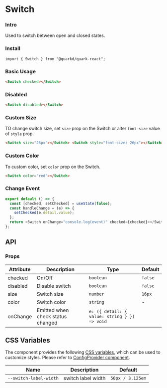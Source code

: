 # Switch

### Intro

Used to switch between open and closed states.

### Install

```tsx
import { Switch } from "@quarkd/quark-react";
```

### Basic Usage

```html
<Switch checked></Switch>
```

### Disabled

```html
<Switch disabled></Switch>
```

### Custom Size

TO change switch size, set `size` prop on the Switch or alter `font-size` value of `style` prop.

```html
<Switch size="26px"></Switch> <Switch style="font-size: 26px"></Switch>
```

### Custom Color

To custom color, set `color` prop on the Switch.

```html
<Switch color="red"></Switch>
```

### Change Event

```js
export default () => {
  const [checked, setChecked] = useState(false);
  const handleChange = (e) => {
    setChecked(e.detail.value);
  };
  return <Switch onChange="console.log(event)" checked={checked}></Switch>;
};
```

## API

### Props

| Attribute | Description                       | Type                                   | Default |
| --------- | --------------------------------- | -------------------------------------- | ------- |
| checked   | On/Off                            | `boolean`                              | `false` |
| disabled  | Disable switch                    | `boolean`                              | `false` |
| size      | Switch size                       | `number`                               | `16px`  |
| color     | Switch color                      | `string`                               | -       |
| onChange  | Emitted when check status changed | `e: ({ detail: { value: string } }) => void` |

## CSS Variables

The component provides the following [CSS variables](https://developer.mozilla.org/zh-CN/docs/Web/CSS/Using_CSS_custom_properties), which can be used to customize styles. Please refer to [ConfigProvider component](#/zh-CN/guide/theme).

| Name                   | Description        | Default          |
| ---------------------- | ------------------ | ---------------- |
| `--switch-label-width` | switch label width | `50px / 3.125em` |
